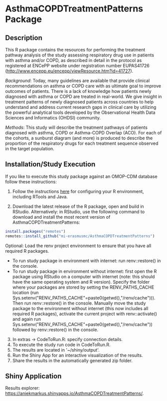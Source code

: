 # AsthmaCOPDTreatmentPatterns Package

## Description
This R package contains the resources for performing the treatment pathway analysis of the study assessing respiratory drug use in patients with asthma and/or COPD, as described in detail in the protocol as registered at ENCePP website under registration number EUPAS41726 (http://www.encepp.eu/encepp/viewResource.htm?id=41727).

*Background*:
Today, many guidelines are available that provide clinical recommendations on asthma or COPD care with as ultimate goal to improve outcomes of patients. There is a lack of knowledge how patients newly diagnosed with asthma or COPD are treated in real-world. We give insight in treatment patterns of newly diagnosed patients across countries to help understand and address current research gaps in clinical care by utilizing the powerful analytical tools developed by the Observational Health Data Sciences and Informatics (OHDSI) community. 

*Methods*: 
This study will describe the treatment pathways of patients diagnosed with asthma, COPD or Asthma-COPD Overlap (ACO). For each of the cohorts, a sunburst diagram (and more) is produced to describe the proportion of the respiratory drugs for each treatment sequence observed in the target population. 

## Installation/Study Execution
If you like to execute this study package against an OMOP-CDM database follow these instructions:

1. Follow the instructions [here](https://ohdsi.github.io/Hades/rSetup.html) for configuring your R environment, including RTools and Java.

2. Download the latest release of the R package, open and build in RStudio. Alternatively: in RStudio, use the following command to download and install the most recent version of AsthmaCOPDTreatmentPatterns:

  ```r
  install.packages("remotes")
  remotes::install_github("mi-erasmusmc/AsthmaCOPDTreatmentPatterns")
  ```

Optional: Load the renv project environment to ensure that you have all required R packages.
- To run study package in environment with internet: run renv::restore() in the console.
- To run study package in environment without internet: first open the R package using RStudio on a computer with internet (note: this should have the same operating system and R version). Specify the folder where your packages are stored by setting the RENV_PATHS_CACHE location (run Sys.setenv("RENV_PATHS_CACHE"=paste0(getwd(),"/renv/cache"))). Then run renv::restore() in the console. Manually move the study package to the environment without internet (this now includes all required R packages), activate the current project with renv::activate() and again run Sys.setenv("RENV_PATHS_CACHE"=paste0(getwd(),"/renv/cache")) followed by renv::restore() in the console. 

3. In extras -> CodeToRun.R: specify connection details. 
4. To execute the study run code in CodeToRun.R. 
5. The results are located in '~/shiny/output'.
6. Run the Shiny App for an interactive visualization of the results.
7. Share the results in the automatically generated zip folder.

## Shiny Application
Results explorer: https://aniekmarkus.shinyapps.io/AsthmaCOPDTreatmentPatterns/.



